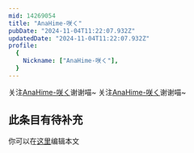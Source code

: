 ```yaml
---
mid: 14269054
title: "AnaHime-咲く"
pubDate: "2024-11-04T11:22:07.932Z"
updatedDate: "2024-11-04T11:22:07.932Z"
profile:
  {
    Nickname: ["AnaHime-咲く"],
  }
---
```


关注[AnaHime-咲く](https://space.bilibili.com/14269054)谢谢喵~ 关注[AnaHime-咲く](https://space.bilibili.com/14269054)谢谢喵~

## 此条目有待补充
你可以在[这里](https://github.com/Yuhanawa/VTuber.ICU-Content/edit/master/v/AnaHime-咲く/index.md)编辑本文
